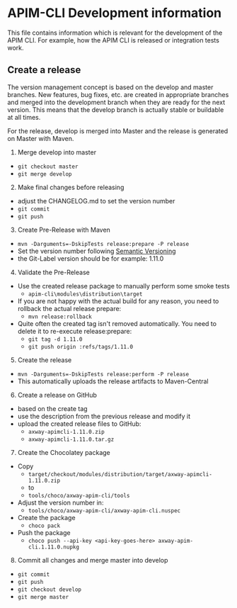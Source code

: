 # APIM-CLI Development information

This file contains information which is relevant for the development of the APIM CLI. 
For example, how the APIM CLI is released or integration tests work.

## Create a release

The version management concept is based on the develop and master branches. New features, 
bug fixes, etc. are created in appropriate branches and merged into the development branch when they 
are ready for the next version. This means that the develop branch is actually stable or buildable at all times.  
  
For the release, develop is merged into Master and the release is generated on Master with Maven.

1. Merge develop into master
  - `git checkout master`
  - `git merge develop`
2. Make final changes before releasing
  - adjust the CHANGELOG.md to set the version number
  - `git commit`
  - `git push`
3. Create Pre-Release with Maven
  - `mvn -Darguments=-DskipTests release:prepare -P release`
  - Set the version number following [Semantic Versioning](https://semver.org/)
  - the Git-Label version should be for example: 1.11.0
4. Validate the Pre-Release
  - Use the created release package to manually perform some smoke tests
    - `apim-cli\modules\distribution\target`
  - If you are not happy with the actual build for any reason, you need to rollback the actual release prepare: 
    - `mvn release:rollback`
  - Quite often the created tag isn't removed automatically. You need to delete it to re-execute release:prepare:
    - `git tag -d 1.11.0`
	- `git push origin :refs/tags/1.11.0`
5. Create the release
  - `mvn -Darguments=-DskipTests release:perform -P release`
  - This automatically uploads the release artifacts to Maven-Central
6. Create a release on GitHub
  - based on the create tag
  - use the description from the previous release and modify it
  - upload the created release files to GitHub: 
    - `axway-apimcli-1.11.0.zip`
	- `axway-apimcli-1.11.0.tar.gz`
7. Create the Chocolatey package
  - Copy 
    - `target/checkout/modules/distribution/target/axway-apimcli-1.11.0.zip`
	- to
	- `tools/choco/axway-apim-cli/tools`
  - Adjust the version number in: 
    - `tools/choco/axway-apim-cli/axway-apim-cli.nuspec`
  - Create the package
    - `choco pack`
  - Push the package
    - `choco push --api-key <api-key-goes-here> axway-apim-cli.1.11.0.nupkg`
8. Commit all changes and merge master into develop
  - `git commit`
  - `git push`
  - `git checkout develop`
  - `git merge master`